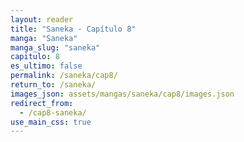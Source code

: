 ```yaml
---
layout: reader
title: "Saneka - Capítulo 8"
manga: "Saneka"
manga_slug: "saneka"
capitulo: 8
es_ultimo: false
permalink: /saneka/cap8/
return_to: /saneka/
images_json: assets/mangas/saneka/cap8/images.json
redirect_from:
  - /cap8-saneka/
use_main_css: true
---
```

